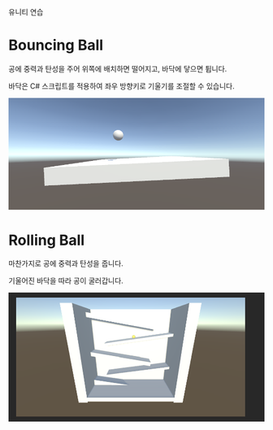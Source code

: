 유니티 연습

# Bouncing Ball

공에 중력과 탄성을 주어 위쪽에 배치하면 떨어지고, 바닥에 닿으면 튑니다.

바닥은 C# 스크립트를 적용하여 좌우 방향키로 기울기를 조절할 수 있습니다.

![이미지](./img/bouncingball.png)

# Rolling Ball

마찬가지로 공에 중력과 탄성을 줍니다.

기울어진 바닥을 따라 공이 굴러갑니다.

![이미지](./img/rollingball.png)

